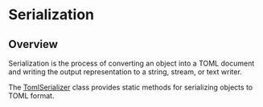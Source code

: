 # Serialization

## Overview

Serialization is the process of converting an object into a TOML document and writing the output representation to a string, stream, or text writer.

The [TomlSerializer](serialization/toml-serializer.md) class provides static methods for serializing objects to TOML format.

